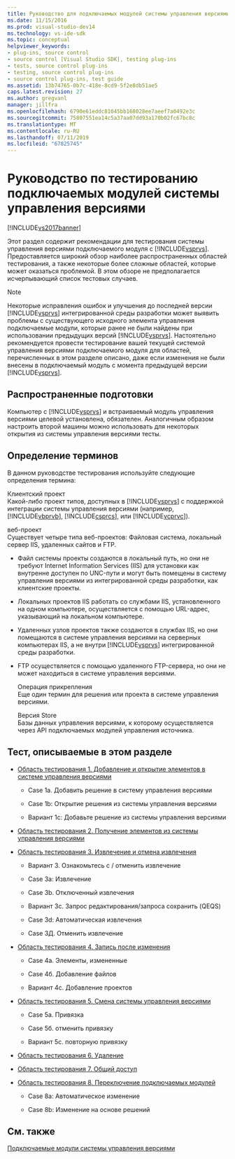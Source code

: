 ```yaml
---
title: Руководство для подключаемых модулей системы управления версиями тестирования | Документация Майкрософт
ms.date: 11/15/2016
ms.prod: visual-studio-dev14
ms.technology: vs-ide-sdk
ms.topic: conceptual
helpviewer_keywords:
- plug-ins, source control
- source control [Visual Studio SDK], testing plug-ins
- tests, source control plug-ins
- testing, source control plug-ins
- source control plug-ins, test guide
ms.assetid: 13b74765-0b7c-418e-8cd9-5f2e8db51ae5
caps.latest.revision: 27
ms.author: gregvanl
manager: jillfra
ms.openlocfilehash: 6790e61eddc81045bb168028ee7aeef7a0492e3c
ms.sourcegitcommit: 75807551ea14c5a37aa07dd93a170b02fc67bc8c
ms.translationtype: MT
ms.contentlocale: ru-RU
ms.lasthandoff: 07/11/2019
ms.locfileid: "67825745"
---
```

# <a name="test-guide-for-source-control-plug-ins"></a>Руководство по тестированию подключаемых модулей системы управления версиями
[!INCLUDE[vs2017banner](../../includes/vs2017banner.md)]

Этот раздел содержит рекомендации для тестирования системы управления версиями подключаемого модуля с [!INCLUDE[vsprvs](../../includes/vsprvs-md.md)]. Предоставляется широкий обзор наиболее распространенных областей тестирования, а также некоторые более сложные областей, которые может оказаться проблемой. В этом обзоре не предполагается исчерпывающий список тестовых случаев.  
  
> [!NOTE]
> Некоторые исправления ошибок и улучшения до последней версии [!INCLUDE[vsprvs](../../includes/vsprvs-md.md)] интегрированной среды разработки может выявить проблемы с существующего исходного элемента управления подключаемые модули, которые ранее не были найдены при использовании предыдущих версий [!INCLUDE[vsprvs](../../includes/vsprvs-md.md)]. Настоятельно рекомендуется провести тестирование вашей текущей системой управления версиями подключаемого модуля для областей, перечисленных в этом разделе описано, даже если изменения не были внесены в подключаемый модуль с момента предыдущей версии [!INCLUDE[vsprvs](../../includes/vsprvs-md.md)].  
  
## <a name="common-preparation"></a>Распространенные подготовки  
 Компьютер с [!INCLUDE[vsprvs](../../includes/vsprvs-md.md)] и встраиваемый модуль управления версиями целевой установлена, обязателен. Аналогичным образом настроить второй машины можно использовать для некоторых открытия из системы управления версиями тесты.  
  
## <a name="definition-of-terms"></a>Определение терминов  
 В данном руководстве тестирования используйте следующие определения термина:  
  
 Клиентский проект  
 Какой-либо проект типов, доступных в [!INCLUDE[vsprvs](../../includes/vsprvs-md.md)] с поддержкой интеграции системы управления версиями (например, [!INCLUDE[vbprvb](../../includes/vbprvb-md.md)], [!INCLUDE[csprcs](../../includes/csprcs-md.md)], или [!INCLUDE[vcprvc](../../includes/vcprvc-md.md)]).  
  
 веб-проект  
 Существует четыре типа веб-проектов: Файловая система, локальный сервер IIS, удаленных сайтов и FTP.  
  
- Файл системы проекты создаются в локальный путь, но они не требуют Internet Information Services (IIS) для установки как внутренне доступен по UNC-пути и могут быть помещены в систему управления версиями из интегрированной среды разработки, как клиентские проекты.  
  
- Локальных проектов IIS работать со службами IIS, установленного на одном компьютере, осуществляется с помощью URL-адрес, указывающий на локальном компьютере.  
  
- Удаленных узлов проектов также создаются в службах IIS, но они помещаются в системе управления версиями на серверных компьютерах IIS, а не внутри [!INCLUDE[vsprvs](../../includes/vsprvs-md.md)] интегрированной среды разработки.  
  
- FTP осуществляется с помощью удаленного FTP-сервера, но они не может находиться в системе управления версиями.  
  
  Операция прикрепления  
  Еще один термин для решения или проекта в системе управления версиями.  
  
  Версия Store  
  Базы данных управления версиями, к которому осуществляется через API подключаемых модулей управления источника.  
  
## <a name="test-areas-covered-in-this-section"></a>Тест, описываемые в этом разделе  
  
- [Область тестирования 1. Добавление и открытие элементов в системе управления версиями](../../extensibility/internals/test-area-1-add-to-open-from-source-control.md)  
  
  - Case 1a. Добавить решение в систему управления версиями  

  - Case 1b: Открытие решения из системы управления версиями  

  - Вариант 1c: Добавьте решение из системы управления версиями  

- [Область тестирования 2. Получение элементов из системы управления версиями](../../extensibility/internals/test-area-2-get-from-source-control.md)  
  
- [Область тестирования 3. Извлечение и отмена извлечения](../../extensibility/internals/test-area-3-check-out-undo-checkout.md)  
  
  - Вариант 3. Ознакомьтесь с / отменить извлечение  

  - Case 3a: Извлечение  

  - Case 3b. Отключенный извлечения  

  - Вариант 3c. Запрос редактирования/запроса сохранить (QEQS)  

  - Case 3d: Автоматическая извлечения  

  - Case 3Д. Отменить извлечение  
  
- [Область тестирования 4. Запись после изменения](../../extensibility/internals/test-area-4-check-in.md)  
  
  - Case 4а. Элементы, измененные  

  - Case 4б. Добавление файлов  

  - Вариант 4c. Добавление проектов  
  
- [Область тестирования 5. Смена системы управления версиями](../../extensibility/internals/test-area-5-change-source-control.md)  
  
  - Case 5а. Привязка  

  - Case 5б. отменить привязку  

  - Вариант 5c. повторную привязку  

- [Область тестирования 6. Удаление](../../extensibility/internals/test-area-6-delete.md)  

- [Область тестирования 7. Общий доступ](../../extensibility/internals/test-area-7-share.md)  

- [Область тестирования 8. Переключение подключаемых модулей](../../extensibility/internals/test-area-8-plug-in-switching.md)  

  - Case 8a: Автоматическое изменение  

  - Case 8b: Изменение на основе решений  

## <a name="see-also"></a>См. также  
 [Подключаемые модули системы управления версиями](../../extensibility/source-control-plug-ins.md)
